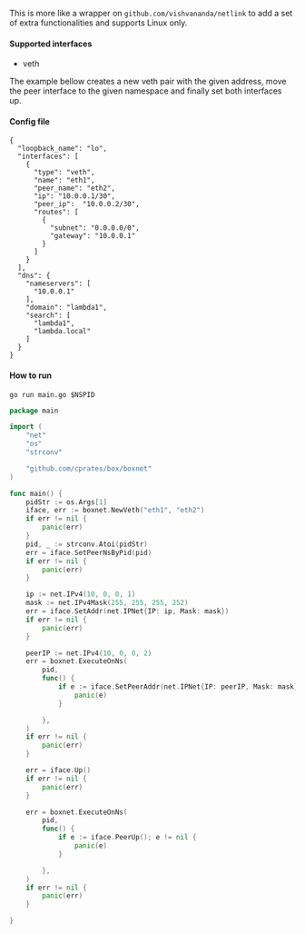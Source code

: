 This is more like a wrapper on ```github.com/vishvananda/netlink``` to add a set of extra
functionalities and supports Linux only. 

#### Supported interfaces
* veth

The example bellow creates a new veth pair with the given address, move the peer interface to the
given namespace and finally set both interfaces up.

#### Config file

```
{
  "loopback_name": "lo",
  "interfaces": [
    {
      "type": "veth",
      "name": "eth1",
      "peer_name": "eth2",
      "ip": "10.0.0.1/30",
      "peer_ip":  "10.0.0.2/30",
      "routes": [
        {
          "subnet": "0.0.0.0/0",
          "gateway": "10.0.0.1"
        }
      ]
    }
  ],
  "dns": {
    "nameservers": [
      "10.0.0.1"
    ],
    "domain": "lambda1",
    "search": [
      "lambda1",
      "lambda.local"
    ]
  }
}

```

#### How to run

```go run main.go $NSPID```

```go
package main

import (
	"net"
	"os"
	"strconv"

	"github.com/cprates/box/boxnet"
)

func main() {
	pidStr := os.Args[1]
	iface, err := boxnet.NewVeth("eth1", "eth2")
	if err != nil {
		panic(err)
	}
	pid, _ := strconv.Atoi(pidStr)
	err = iface.SetPeerNsByPid(pid)
	if err != nil {
		panic(err)
	}

	ip := net.IPv4(10, 0, 0, 1)
	mask := net.IPv4Mask(255, 255, 255, 252)
	err = iface.SetAddr(net.IPNet{IP: ip, Mask: mask})
	if err != nil {
		panic(err)
	}

	peerIP := net.IPv4(10, 0, 0, 2)
	err = boxnet.ExecuteOnNs(
		pid,
		func() {
			if e := iface.SetPeerAddr(net.IPNet{IP: peerIP, Mask: mask}); e != nil {
				panic(e)
			}

		},
	)
	if err != nil {
		panic(err)
	}

	err = iface.Up()
	if err != nil {
		panic(err)
	}

	err = boxnet.ExecuteOnNs(
		pid,
		func() {
			if e := iface.PeerUp(); e != nil {
				panic(e)
			}

		},
	)
	if err != nil {
		panic(err)
	}

}
```

